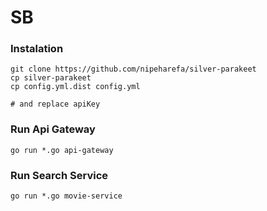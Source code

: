 SB
===


### Instalation

```shell
git clone https://github.com/nipeharefa/silver-parakeet
cp silver-parakeet
cp config.yml.dist config.yml

# and replace apiKey
```

### Run Api Gateway

```shell
go run *.go api-gateway
```

### Run Search Service

```shell
go run *.go movie-service
```